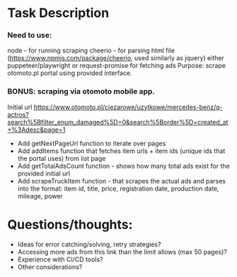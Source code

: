 # Task Description

### Need to use:

node - for running scraping cheerio - for parsing html file (https://www.npmjs.com/package/cheerio, used similarly as jquery) either puppeteer/playwright or request-promise for fetching ads Purpose: scrape otomoto.pl portal using provided interface.

### BONUS: scraping via otomoto mobile app.

Initial url https://www.otomoto.pl/ciezarowe/uzytkowe/mercedes-benz/q-actros?search%5Bfilter_enum_damaged%5D=0&search%5Border%5D=created_at+%3Adesc&page=1

- Add getNextPageUrl function to iterate over pages
- Add addItems function that fetches item urls + item ids (unique ids that the portal uses) from list page
- Add getTotalAdsCount function - shows how many total ads exist for the provided initial url
- Add scrapeTruckItem function - that scrapes the actual ads and parses into the format: item id, title, price, registration date, production date, mileage, power

# Questions/thoughts:

- Ideas for error catching/solving, retry strategies?
- Accessing more ads from this link than the limit allows (max 50 pages)?
- Experience with CI/CD tools?
- Other considerations?
